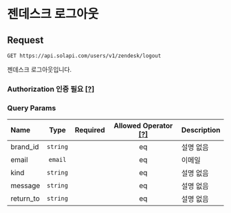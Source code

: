 # 젠데스크 로그아웃

## Request

```text
GET https://api.solapi.com/users/v1/zendesk/logout
```

젠데스크 로그아웃입니다.

### Authorization 인증 필요 [\[?\]](https://docs.solapi.com/authentication/overview)

### Query Params

| Name | Type | Required | Allowed Operator [\[?\]](https://docs.solapi.com/api-reference/overview#operator) | Description |
| :--- | :---: | :---: | :---: | :--- |
| brand\_id | `string` |  | eq | 설명 없음 |
| email | `email` |  | eq | 이메일 |
| kind | `string` |  | eq | 설명 없음 |
| message | `string` |  | eq | 설명 없음 |
| return\_to | `string` |  | eq | 설명 없음 |

